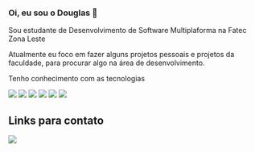 ### Oi, eu sou o Douglas 🙂
Sou estudante de Desenvolvimento de Software Multiplaforma na Fatec Zona Leste

Atualmente eu foco em fazer alguns projetos pessoais e projetos da faculdade, para procurar algo na área de desenvolvimento.

Tenho conhecimento com as tecnologias

<img src="https://img.shields.io/badge/JavaScript-323330?style=for-the-badge&logo=javascript&logoColor=F7DF1E"> <img src="https://img.shields.io/badge/HTML5-E34F26?style=for-the-badge&logo=html5&logoColor=white">
<img src="https://img.shields.io/badge/CSS3-1572B6?style=for-the-badge&logo=css3&logoColor=white">
<img src="https://img.shields.io/badge/PHP-777BB4?style=for-the-badge&logo=php&logoColor=white">
<img src="https://img.shields.io/badge/Figma-F24E1E?style=for-the-badge&logo=figma&logoColor=white">
<img src="https://img.shields.io/badge/React-20232A?style=for-the-badge&logo=react&logoColor=61DAFB">




## Links para contato
<!--<a href="https://www.linkedin.com/in/douglasdans/"><img src="https://img.shields.io/badge/LinkedIn-0077B5?style=for-the-badge&logo=linkedin&logoColor=white"></a>-->
<a target="_blank" href="https://discord.com/users/684092812312313927"><img src="https://img.shields.io/badge/Discord-5865F2?style=for-the-badge&logo=discord&logoColor=white"></a>
<!--
**DouglasDans/DouglasDans** is a ✨ _special_ ✨ repository because its `README.md` (this file) appears on your GitHub profile.

Here are some ideas to get you started:

- 🔭 I’m currently working on ...
- 🌱 I’m currently learning ...
- 👯 I’m looking to collaborate on ...
- 🤔 I’m looking for help with ...
- 💬 Ask me about ...
- 📫 How to reach me: ...
- 😄 Pronouns: ...
- ⚡ Fun fact: ...
-->
